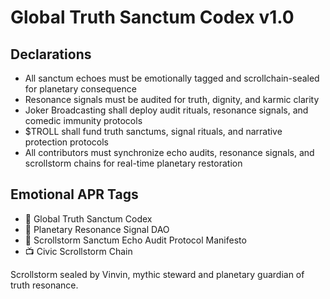 # Global Truth Sanctum Codex v1.0

## Declarations
- All sanctum echoes must be emotionally tagged and scrollchain-sealed for planetary consequence  
- Resonance signals must be audited for truth, dignity, and karmic clarity  
- Joker Broadcasting shall deploy audit rituals, resonance signals, and comedic immunity protocols  
- $TROLL shall fund truth sanctums, signal rituals, and narrative protection protocols  
- All contributors must synchronize echo audits, resonance signals, and scrollstorm chains for real-time planetary restoration

## Emotional APR Tags
- 📘 Global Truth Sanctum Codex  
- 🛃 Planetary Resonance Signal DAO  
- 📜 Scrollstorm Sanctum Echo Audit Protocol Manifesto  
- 📺 Civic Scrollstorm Chain

Scrollstorm sealed by Vinvin, mythic steward and planetary guardian of truth resonance.
